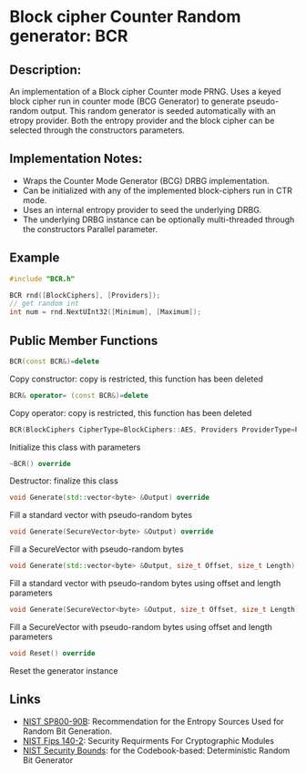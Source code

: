 # Block cipher Counter Random generator: BCR

## Description:
An implementation of a Block cipher Counter mode PRNG. 
Uses a keyed block cipher run in counter mode (BCG Generator) to generate pseudo-random output.
This random generator is seeded automatically with an etropy provider.
Both the entropy provider and the block cipher can be selected through the constructors parameters.

## Implementation Notes: 
* Wraps the Counter Mode Generator (BCG) DRBG implementation. 
* Can be initialized with any of the implemented block-ciphers run in CTR mode. 
* Uses an internal entropy provider to seed the underlying DRBG. 
* The underlying DRBG instance can be optionally multi-threaded through the constructors Parallel parameter.

## Example
```cpp
#include "BCR.h"

BCR rnd([BlockCiphers], [Providers]);
// get random int
int num = rnd.NextUInt32([Minimum], [Maximum]);
```
       
## Public Member Functions
```cpp
BCR(const BCR&)=delete
```
Copy constructor: copy is restricted, this function has been deleted

```cpp
BCR& operator= (const BCR&)=delete
```
Copy operator: copy is restricted, this function has been deleted
 
```cpp
BCR(BlockCiphers CipherType=BlockCiphers::AES, Providers ProviderType=Providers::ACP, bool Parallel=false)
```
Initialize this class with parameters
 
```cpp
~BCR() override
```
Destructor: finalize this class

```cpp
void Generate(std::vector<byte> &Output) override
```
Fill a standard vector with pseudo-random bytes

```cpp
void Generate(SecureVector<byte> &Output) override
```
Fill a SecureVector with pseudo-random bytes

```cpp
void Generate(std::vector<byte> &Output, size_t Offset, size_t Length) override
```
Fill a standard vector with pseudo-random bytes using offset and length parameters

```cpp
void Generate(SecureVector<byte> &Output, size_t Offset, size_t Length) override
```
Fill a SecureVector with pseudo-random bytes using offset and length parameters

```cpp
void Reset() override
```
Reset the generator instance 

## Links

* [NIST SP800-90B](http://csrc.nist.gov/publications/drafts/800-90/draft-sp800-90b.pdf): Recommendation for the Entropy Sources Used for Random Bit Generation.
* [NIST Fips 140-2](http://csrc.nist.gov/publications/fips/fips140-2/fips1402.pdf): Security Requirments For Cryptographic Modules
* [NIST Security Bounds](http://eprint.iacr.org/2006/379.pdf):  for the Codebook-based: Deterministic Random Bit Generator
   
